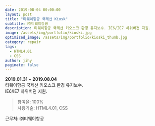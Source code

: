 ```yaml
---
date: 2019-08-04 00:00:00
layout: post
title: "티웨이항공 국제선 Kiosk"
subtitle: ㈜티웨이항공
description: 티웨이항공 국제선 키오스크 환경 유지보수. IE6/IE7 하위버젼 지원.
image: /assets/img/portfolio/kioski.jpg
optimized_image: /assets/img/portfolio/kioski_thumb.jpg
category: repair
tags:
  - HTML4.01
  - CSS
author: jihy
paginate: false
---
```


**2019.01.31 ~ 2019.08.04** <br>
티웨이항공 국제선 키오스크 환경 유지보수.<br>
IE6/IE7 하위버젼 지원.

> 참여율: 100% <br>
사용기술: HTML4.01, CSS

근무처: ㈜티웨이항공